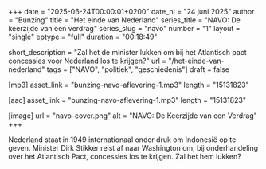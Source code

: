 +++
date = "2025-06-24T00:00:01+0200"
date_nl = "24 juni 2025"
author = "Bunzing"
title = "Het einde van Nederland"
series_title = "NAVO: De keerzijde van een verdrag"
series_slug = "navo"
number = "1"
layout = "single"
eptype = "full"
duration = "00:18:49"

short_description = "Zal het de minister lukken om bij het Atlantisch pact concessies voor Nederland los te krijgen?"
url = "/het-einde-van-nederland"
tags = ["NAVO", "politiek", "geschiedenis"]
draft = false

[mp3]
asset_link = "bunzing-navo-aflevering-1.mp3"
length = "15131823"

[aac]
asset_link = "bunzing-navo-aflevering-1.mp3"
length = "15131823"

[image]
url = "navo-cover.png"
alt = "NAVO: De Keerzijde van een Verdrag"
+++

Nederland staat in 1949 internationaal onder druk om Indonesië op te geven. Minister Dirk Stikker reist af naar Washington om, bij onderhandeling over het Atlantisch Pact, concessies los te krijgen. Zal het hem lukken?

